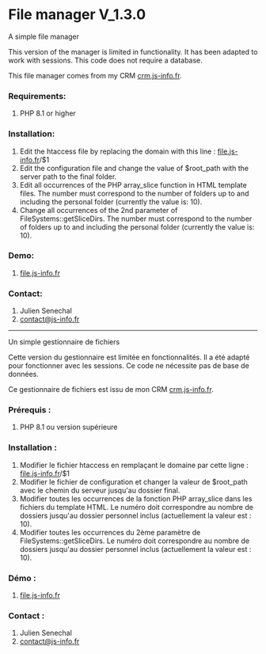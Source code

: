 # File manager <strong>V_1.3.0</strong>
<p>A simple file manager</p>
<p>This version of the manager is limited in functionality. It has been adapted to work with sessions. This code does not require a database.</p>
<p>This file manager comes from my CRM <a href="https://crm.js-info.fr" target="_blank">crm.js-info.fr</a>.</p>
<h3>Requirements:</h3>
<ol>
<li>PHP 8.1 or higher</li>
</ol>
<h3>Installation:</h3>
<ol>
<li>Edit the htaccess file by replacing the domain with this line : <u>file.js-info.fr</u>/$1</li>
<li>Edit the configuration file and change the value of $root_path with the server path to the final folder.</li>
<li>Edit all occurrences of the PHP array_slice function in HTML template files. The number must correspond to the number of folders up to and including the personal folder (currently the value is: 10).</li>
<li>Change all occurrences of the 2nd parameter of FileSystems::getSliceDirs. The number must correspond to the number of folders up to and including the personal folder (currently the value is: 10).</li>
</ol>
<h3>Demo:</h3>
<ol>
<li><a href="https://file.js-info.fr/datas/data" target="_blank">file.js-info.fr</a></li>
</ol>
<h3>Contact:</h3>
<ol>
<li>Julien Senechal</li>
<li><a href="mailto:contact@js-info.fr">contact@js-info.fr</a></li>
</ol>
<hr />
<p>Un simple gestionnaire de fichiers</p>
<p>Cette version du gestionnaire est limitée en fonctionnalités. Il a été adapté pour fonctionner avec les sessions. Ce code ne nécessite pas de base de données.</p>
<p>Ce gestionnaire de fichiers est issu de mon CRM <a href="https://crm.js-info.fr" target="_blank">crm.js-info.fr</a>.</p>
<h3>Prérequis :</h3>
<ol>
<li>PHP 8.1 ou version supérieure</li>
</ol>
<h3>Installation :</h3>
<ol>
<li>Modifier le fichier htaccess en remplaçant le domaine par cette ligne : <u>file.js-info.fr</u>/$1</li>
<li>Modifier le fichier de configuration et changer la valeur de $root_path avec le chemin du serveur jusqu'au dossier final.</li>
<li>Modifier toutes les occurrences de la fonction PHP array_slice dans les fichiers du template HTML. Le numéro doit correspondre au nombre de dossiers jusqu'au dossier personnel inclus (actuellement la valeur est : 10).</li>
<li>Modifier toutes les occurrences du 2ème paramètre de FileSystems::getSliceDirs. Le numéro doit correspondre au nombre de dossiers jusqu'au dossier personnel inclus (actuellement la valeur est : 10).</li>
</ol>
<h3>Démo :</h3>
<ol>
<li><a href="https://file.js-info.fr/datas/data" target="_blank">file.js-info.fr</a></li>
</ol>
<h3>Contact :</h3>
<ol>
<li>Julien Senechal</li>
<li><a href="mailto:contact@js-info.fr">contact@js-info.fr</a></li>
</ol>
